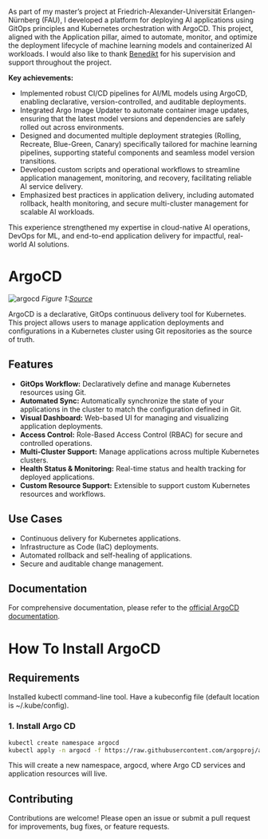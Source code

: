 As part of my master’s project at Friedrich-Alexander-Universität Erlangen-Nürnberg (FAU), I developed a platform for deploying AI applications using GitOps principles and Kubernetes orchestration with ArgoCD. This project, aligned with the Application pillar, aimed to automate, monitor, and optimize the deployment lifecycle of machine learning models and containerized AI workloads. I would also like to thank [Benedikt](https://github.com/bensch98) for his supervision and support throughout the project.

**Key achievements:**
- Implemented robust CI/CD pipelines for AI/ML models using ArgoCD, enabling declarative, version-controlled, and auditable deployments.
- Integrated Argo Image Updater to automate container image updates, ensuring that the latest model versions and dependencies are safely rolled out across environments.
- Designed and documented multiple deployment strategies (Rolling, Recreate, Blue-Green, Canary) specifically tailored for machine learning pipelines, supporting stateful components and seamless model version transitions.
- Developed custom scripts and operational workflows to streamline application management, monitoring, and recovery, facilitating reliable AI service delivery.
- Emphasized best practices in application delivery, including automated rollback, health monitoring, and secure multi-cluster management for scalable AI workloads.

This experience strengthened my expertise in cloud-native AI operations, DevOps for ML, and end-to-end application delivery for impactful, real-world AI solutions.


# ArgoCD
![argocd](https://github.com/user-attachments/assets/8adc82b5-c37c-4d6e-a882-0cc114af6d65)
*Figure 1:[Source](https://medium.com/@kalimitalha8/implementing-gitops-with-argocd-a-step-by-step-guide-b79f723b1a43)*

ArgoCD is a declarative, GitOps continuous delivery tool for Kubernetes. This project allows users to manage application deployments and configurations in a Kubernetes cluster using Git repositories as the source of truth.

## Features

- **GitOps Workflow:** Declaratively define and manage Kubernetes resources using Git.
- **Automated Sync:** Automatically synchronize the state of your applications in the cluster to match the configuration defined in Git.
- **Visual Dashboard:** Web-based UI for managing and visualizing application deployments.
- **Access Control:** Role-Based Access Control (RBAC) for secure and controlled operations.
- **Multi-Cluster Support:** Manage applications across multiple Kubernetes clusters.
- **Health Status & Monitoring:** Real-time status and health tracking for deployed applications.
- **Custom Resource Support:** Extensible to support custom Kubernetes resources and workflows.


## Use Cases

- Continuous delivery for Kubernetes applications.
- Infrastructure as Code (IaC) deployments.
- Automated rollback and self-healing of applications.
- Secure and auditable change management.

## Documentation

For comprehensive documentation, please refer to the [official ArgoCD documentation](https://argo-cd.readthedocs.io/).

# How To Install ArgoCD
## Requirements
Installed kubectl command-line tool.
Have a kubeconfig file (default location is ~/.kube/config).
### 1. Install Argo CD

```bash
kubectl create namespace argocd
kubectl apply -n argocd -f https://raw.githubusercontent.com/argoproj/argo-cd/stable/manifests/install.yaml
```
This will create a new namespace, argocd, where Argo CD services and application resources will live.


## Contributing

Contributions are welcome! Please open an issue or submit a pull request for improvements, bug fixes, or feature requests.






